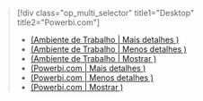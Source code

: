 > [!div class="op_multi_selector" title1="Desktop" title2="Powerbi.com"]
> * [(Ambiente de Trabalho | Mais detalhes )](../power-bi-custom-visuals-use.md)
> * [(Ambiente de Trabalho | Menos detalhes )](../powerbi-custom-visuals-use-less.md)
> * [(Ambiente de Trabalho | Mostrar )](../powerbi-custom-visuals-add-to-report-vid.md)
> * [(Powerbi.com | Mais detalhes )](../power-bi-report-add-custom-visual.md)
> * [(Powerbi.com | Menos detalhes )](../powerbi-custom-visuals-add-to-report-less.md)
> * [(Powerbi.com | Mostrar )](../powerbi-custom-visuals-add-to-report-vid.md)
> 
> 

